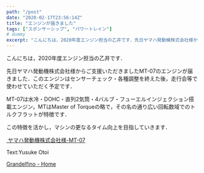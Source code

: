 ```yaml
---
path: "/post"
date: "2020-02-17T23:56:14Z"
title: "エンジンが届きました"
tags: ["スポンサーシップ", "パワートレイン"]
# dummy
excerpt: "こんにちは，2020年度エンジン担当の乙井です．先日ヤマハ発動機株式会社様からご支援いただきましたMT-07のエンジンが届きました．このエンジンはセンサーチェック・各種調整を終えた後，走行会等で使わ..."
---
```


[](17-1.jpg)こんにちは，2020年度エンジン担当の乙井です．

先日ヤマハ発動機株式会社様からご支援いただきましたMT-07のエンジンが届きました．このエンジンはセンサーチェック・各種調整を終えた後，走行会等で使わせていただく予定です．

MT-07は水冷・DOHC・直列2気筒・4バルブ・フューエルインジェクション搭載エンジン，MTはMaster of Torqueの略で，その名の通り広い回転数域でのトルクフラットが特徴です．

この特徴を活かし，マシンの更なるタイム向上を目指していきます．

[ ヤマハ発動機株式会社様-MT-07](https://www.yamaha-motor.co.jp/mc/lineup/mt-07/feature.html)

Text:Yusuke Otoi

[Grandelfino - Home](http://www.grandelfino.net/)